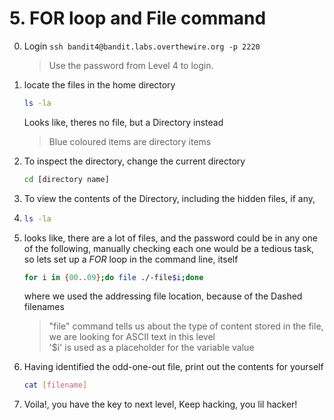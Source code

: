 # 5. FOR loop and File command

0. Login ```ssh bandit4@bandit.labs.overthewire.org -p 2220```
    >Use the password from Level 4 to login.
1. locate the files in the home directory
   ```bash
   ls -la
   ```
   Looks like, theres no file, but a Directory instead
   > Blue coloured items are directory items
2. To inspect the directory, change the current directory
   ```bash
   cd [directory name]
   ```
3. To view the contents of the Directory, including the hidden files, if any,
4. 
    ```bash
   ls -la
   ```
5. looks like, there are a lot of files, and the password could be in any one of the following, manually checking each one would be a tedious task, so lets set up a *FOR* loop in the command line, itself 

   ```bash
   for i in {00..09};do file ./-file$i;done
   ```
   where we used the addressing file location, because of the Dashed filenames
   > "file" command tells us about the type of content stored in the file, we are looking for ASCII text in this level   
   > '$i' is used as a placeholder for the variable value
   
6. Having identified the odd-one-out file, print out the contents for yourself
   ```bash
   cat [filename]
   ```
7. Voila!, you have the key to next level, Keep hacking, you lil hacker!
